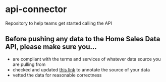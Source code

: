 # api-connector
Repository to help teams get started calling the API

## Before pushing any data to the Home Sales Data API, please make sure you...

* are compliant with the terms and services of whatever data source you are pulling from
* checked and updated [this link](https://github.com/data-skeptic/data-source-notes) to annotate the source of your data
* vetted the data for reasonable correctness
